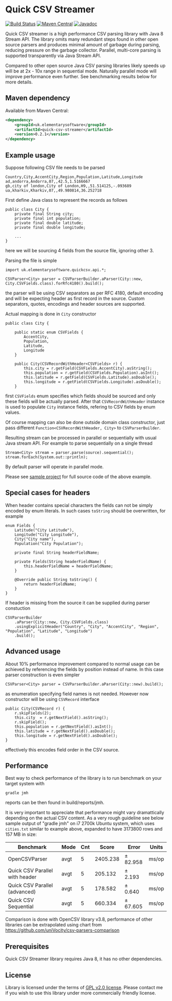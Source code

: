Quick CSV Streamer  
=============

[![Build Status](https://travis-ci.org/titorenko/quick-csv-streamer.svg?branch=master)](https://travis-ci.org/titorenko/quick-csv-streamer)
[![Maven Central](https://maven-badges.herokuapp.com/maven-central/uk.elementarysoftware/quick-csv-streamer/badge.svg)](https://maven-badges.herokuapp.com/maven-central/uk.elementarysoftware/quick-csv-streamer/)
[![Javadoc](https://javadoc-emblem.rhcloud.com/doc/uk.elementarysoftware/quick-csv-streamer/badge.svg)](http://www.javadoc.io/doc/uk.elementarysoftware/quick-csv-streamer)

Quick CSV streamer is a high performance CSV parsing library with Java 8 Stream API.
The library omits many redundant steps found in other open source parsers and produces minimal amount
of garbage during parsing, reducing pressure on the garbage collector.
Parallel, multi-core parsing is supported transparently via Java Stream API.

Compared to other open source Java CSV parsing libraries likely speeds up will be at 2x - 10x range in sequential mode. Naturally parallel mode will improve performance even further. See benchmarking results below for more details.


Maven dependency
--------------

Available from Maven Central:

```xml
<dependency>
    <groupId>uk.elementarysoftware</groupId>
    <artifactId>quick-csv-streamer</artifactId>
    <version>0.2.1</version>
</dependency>
```

Example usage
--------------

Suppose following CSV file needs to be parsed

    Country,City,AccentCity,Region,Population,Latitude,Longitude
    ad,andorra,Andorra,07,,42.5,1.5166667
    gb,city of london,City of London,H9,,51.514125,-.093689
    ua,kharkiv,Kharkiv,07,,49.980814,36.252718

First define Java class to represent the records as follows

    public class City {
        private final String city;
        private final int population;
        private final double latitude;
        private final double longitude;

        ...
    }

here we will be sourcing 4 fields from the source file, ignoring other 3.  

Parsing the file is simple

    import uk.elementarysoftware.quickcsv.api.*;

    CSVParser<City> parser = CSVParserBuilder.aParser(City::new, City.CSVFields.class).forRfc4180().build();

the parser will be using CSV separators as per RFC 4180, default encoding and will be expecting header as first record in the source. Custom separators, quotes, encodings and header sources are supported.

Actual mapping is done in `City` constructor

    public class City {

        public static enum CSVFields {
            AccentCity,
            Population,
            Latitude,
            Longitude
        }

        public City(CSVRecordWithHeader<CSVFields> r) {
            this.city = r.getField(CSVFields.AccentCity).asString();
            this.population = r.getField(CSVFields.Population).asInt();
            this.latitude = r.getField(CSVFields.Latitude).asDouble();
            this.longitude = r.getField(CSVFields.Longitude).asDouble();
        }

first `CSVFields` enum specifies which fields should be sourced and only these fields will be actually parsed. After that `CSVRecordWithHeader` instance is used to populate `City` instance fields, refering to CSV fields by enum values.

Of course mapping can also be done outside domain class constructor, just pass different `Function<CSVRecordWithHeader, City>` to `CSVParserBuilder`.

Resulting stream can be processed in parallel or sequentially with usual Java stream API. For example to parse sequentially on  a single thread

    Stream<City> stream = parser.parse(source).sequential();
    stream.forEach(System.out::println);    

By default parser will operate in parallel mode.

Please see [sample project](https://github.com/titorenko/quick-csv-streamer-cities-sample) for full source code of the above example.

Special cases for headers
--------------

When header contains special characters the fields can not be simply encoded by enum literals. In such cases `toString` should be overwritten, for example

    enum Fields {
        Latitude("City Latitude"),
        Longitude("City Longitude"),
        City("City name"),
        Population("City Population");

        private final String headerFieldName;

        private Fields(String headerFieldName) {
            this.headerFieldName = headerFieldName;
        }

        @Override public String toString() {
            return headerFieldName;
        }
    }

If header is missing from the source it can be supplied during parser constuction

    CSVParserBuilder
        .aParser(City::new, City.CSVFields.class)
        .usingExplicitHeader("Country", "City", "AccentCity", "Region", "Population", "Latitude", "Longitude")
        .build();


Advanced usage
--------------
About 10% performance improvement compared to normal usage can be achieved by referencing the fields by position instead of name. In this case parser construction is even simpler

    CSVParser<City> parser = CSVParserBuilder.aParser(City::new).build();

as enumeration specifying field names is not needed. However now constructor will be using `CSVRecord` interface  

    public City(CSVRecord r) {
        r.skipFields(2);
        this.city  = r.getNextField().asString();
        r.skipField();        
        this.population = r.getNextField().asInt();        
        this.latitude = r.getNextField().asDouble();
        this.longitude = r.getNextField().asDouble();
    }

effectively this encodes field order in the CSV source.

Performance
--------------    

Best way to check performance of the library is to run benchmark on your target system with

    gradle jmh

reports can be then found in build/reports/jmh.

It is very important to appreciate that performance might vary dramattically depending on the actual CSV content. As a very rough guideline see below sample output of "gradle jmh" on i7 2700k Ubuntu system, which uses `cities.txt` similar to example above, expanded to have 3173800 rows and 157 MB in size:

|Benchmark                      |Mode  |Cnt  |   Score |   Error   |Units|
| ----------------------------- | ---- | --- | ------- | --------- | --- |
|OpenCSVParser                  |avgt  |  5  |2405.238 |± 82.958   |ms/op|
|Quick CSV Parallel with header |avgt  |  5  | 205.132 |±  2.193   |ms/op|
|Quick CSV Parallel (advanced)  |avgt  |  5  | 178.582 |±  0.640   |ms/op|
|Quick CSV Sequential           |avgt  |  5  | 660.334 |± 67.605   |ms/op|


Comparison is done with OpenCSV library v3.8, performance of other libraries can be extrapolated using chart from https://github.com/uniVocity/csv-parsers-comparison

Prerequisites
--------------
Quick CSV Streamer library requires Java 8, it has no other dependencies.

License
--------------
Library is licensed under the terms of [GPL v2.0 license](http://www.gnu.org/licenses/gpl-2.0.html).
Please contact me if you wish to use this library under more commercially friendly license.
